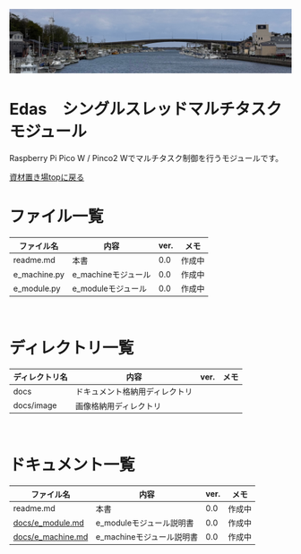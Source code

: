 ![alt text](docs/image/image04.jpg)

 # Edas　シングルスレッドマルチタスクモジュール
 Raspberry Pi Pico W / Pinco2 Wでマルチタスク制御を行うモジュールです。

[資材置き場topに戻る](../)

# ファイル一覧

| ファイル名   | 内容                | ver. | メモ   |
| ------------ | ------------------- | ---- | ------ |
| readme.md    | 本書                | 0.0  | 作成中 |
| e_machine.py | e_machineモジュール | 0.0  | 作成中 |
| e_module.py  | e_moduleモジュール  | 0.0  | 作成中 |

<br>

# ディレクトリ一覧

| ディレクトリ名 | 内容                           | ver. | メモ |
| -------------- | ------------------------------ | ---- | ---- |
| docs           | ドキュメント格納用ディレクトリ |      |      |
| docs/image     | 画像格納用ディレクトリ         |      |      |

<br>

# ドキュメント一覧

| ファイル名                             | 内容                      | ver. | メモ   |
| -------------------------------------- | ------------------------- | ---- | ------ |
| readme.md                              | 本書                      | 0.0  | 作成中 |
| [docs/e_module.md](docs/e_module.md)   | e_moduleモジュール説明書  | 0.0  | 作成中 |
| [docs/e_machine.md](docs/e_machine.md) | e_machineモジュール説明書 | 0.0  | 作成中 |
